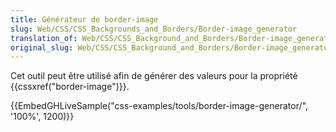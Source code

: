 ```yaml
---
title: Générateur de border-image
slug: Web/CSS/CSS_Backgrounds_and_Borders/Border-image_generator
translation_of: Web/CSS/CSS_Background_and_Borders/Border-image_generator
original_slug: Web/CSS/CSS_Background_and_Borders/Border-image_generator
---
```

Cet outil peut être utilisé afin de générer des valeurs pour la propriété {{cssxref("border-image")}}.

{{EmbedGHLiveSample("css-examples/tools/border-image-generator/", '100%', 1200)}}
